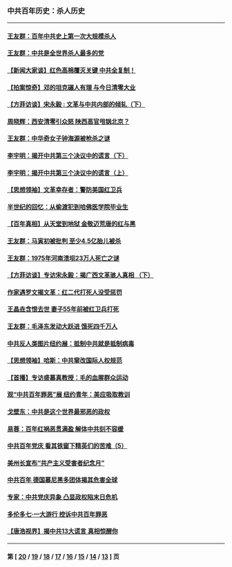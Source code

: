 ### 中共百年历史：杀人历史
---
#### [王友群：百年中共史上第一次大规模杀人](../../pages/nf1176106/n13863785.md?11210430) 
#### [王友群：中共是全世界杀人最多的党](../../pages/nf1176106/n13860689.md?11210430) 
#### [【新闻大家谈】红色高棉覆灭关键 中共全复制！](../../pages/nf1176106/n13850222.md?11210430) 
#### [【拍案惊奇】邓的坦克碾人有理 与今日清零大业](../../pages/nf1176106/n13729574.md?11210430) 
#### [【方菲访谈】宋永毅 : 文革与中共内部的倾轧（下）](../../pages/nf1176106/n13486836.md?11210430) 
#### [周晓辉：西安清零引众怒 陕西高官甩锅北京？](../../pages/nf1176106/n13484627.md?11210430) 
#### [王友群：中华奇女子钟海源被枪杀之谜](../../pages/nf1176106/n13430555.md?11210430) 
#### [李宇明：揭开中共第三个决议中的谎言（下）](../../pages/nf1176106/n13389389.md?11210430) 
#### [李宇明：揭开中共第三个决议中的谎言（上）](../../pages/nf1176106/n13388697.md?11210430) 
#### [【思想领袖】文革幸存者：警防美国红卫兵](../../pages/nf1176106/n13339289.md?11210430) 
#### [半世纪的回忆：从偷渡犯到哈佛医学院毕业生](../../pages/nf1176106/n13345328.md?11210430) 
#### [【百年真相】从天堂到地狱 金敬迈荒唐的红与黑](../../pages/nf1176106/n13336995.md?11210430) 
#### [王友群：马寅初被批判 至少4.5亿胎儿被杀](../../pages/nf1176106/n13260313.md?11210430) 
#### [王友群：1975年河南溃坝23万人死亡之谜](../../pages/nf1176106/n13231576.md?11210430) 
#### [【方菲访谈】专访宋永毅：揭广西文革骇人真相 （下）](../../pages/nf1176106/n13209074.md?11210430) 
#### [作家遇罗文揭文革：红二代打死人没受惩罚](../../pages/nf1176106/n13205254.md?11210430) 
#### [王晶垚含恨去世 妻子55年前被红卫兵打死](../../pages/nf1176106/n13203590.md?11210430) 
#### [王友群：毛泽东发动大跃进 饿死四千万人](../../pages/nf1176106/n13177158.md?11210430) 
#### [中共反人类图片纽约展：抵制中共就是抵制病毒](../../pages/nf1176106/n13115371.md?11210430) 
#### [【思想领袖】哈斯：中共窜改国际人权规范](../../pages/nf1176106/n13053647.md?11210430) 
#### [【首播】专访盛慕真教授：毛的血腥群众运动](../../pages/nf1176106/n13091782.md?11210430) 
#### [观“中共百年罪恶”展 纽约青年：美应吸取教训](../../pages/nf1176106/n13085246.md?11210430) 
#### [戈壁东：中共是这个世界最邪恶的政权](../../pages/nf1176106/n13085641.md?11210430) 
#### [易蓉：百年红祸恶贯满盈 解体中共刻不容缓](../../pages/nf1176106/n13084455.md?11210430) 
#### [中共百年党庆 看其铁窗下精英们的苦难（5）](../../pages/nf1176106/n13076766.md?11210430) 
#### [美州长宣布“共产主义受害者纪念月”](../../pages/nf1176106/n13074024.md?11210430) 
#### [中共百年 德国慕尼黑多团体揭其危害全球](../../pages/nf1176106/n13068873.md?11210430) 
#### [专家：中共党庆异象 凸显政权陷末日危机](../../pages/nf1176106/n13067084.md?11210430) 
#### [多伦多七·一大游行 控诉中共百年罪恶](../../pages/nf1176106/n13062043.md?11210430) 
#### [【唐浩视界】揭中共13大谎言 真相惊醒你](../../pages/nf1176106/n13065208.md?11210430) 

---
#### 第 [ [20](./20.md?11210430) / [19](./19.md?11210430) / [18](./18.md?11210430) / [17](./17.md?11210430) / [16](./16.md?11210430) / [15](./15.md?11210430) / [14](./14.md?11210430) / [13](./13.md?11210430) ] 页
